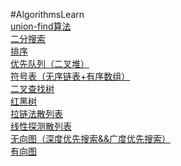 #AlgorithmsLearn
<br>
[union-find算法](https://github.com/pengood/AlgorithmsLearn/blob/master/src/pzhao/com/UF.java)
<br>
[二分搜索](https://github.com/pengood/AlgorithmsLearn/blob/master/src/pzhao/com/BST.java)
<br>
[排序](https://github.com/pengood/AlgorithmsLearn/blob/master/src/pzhao/com/Sort.java)
<br>
[优先队列（二叉堆）](https://github.com/pengood/AlgorithmsLearn/blob/master/src/pzhao/com/PQTest.java)
<br>
[符号表（无序链表+有序数组）](https://github.com/pengood/AlgorithmsLearn/blob/master/src/pzhao/com/SymbolTable.java)
<br>
[二叉查找树](https://github.com/pengood/AlgorithmsLearn/blob/master/src/pzhao/com/BST.java)
<br>
[红黑树](https://github.com/pengood/AlgorithmsLearn/blob/master/src/pzhao/com/RedBlackBST.java)
<br>
[拉链法散列表](https://github.com/pengood/AlgorithmsLearn/blob/master/src/pzhao/com/SeparateChainingHashST.java)
<br>
[线性探测散列表](https://github.com/pengood/AlgorithmsLearn/blob/master/src/pzhao/com/LinearProbingHashST.java)
<br>
[无向图（深度优先搜索&&广度优先搜索）](https://github.com/pengood/AlgorithmsLearn/blob/master/src/pzhao/com/Graph.java)
<br>
[有向图](src/pzhao/com/Digraph.java)
